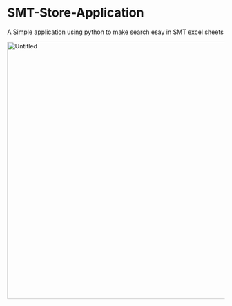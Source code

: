 # SMT-Store-Application
A Simple application using python to make search esay in SMT excel sheets

<img width="595" alt="Untitled" src="https://github.com/Ammar-Haggag/SMT-Store-Application/assets/155159317/edc329ce-c32c-42ec-af76-c2dc8f7e2829">


